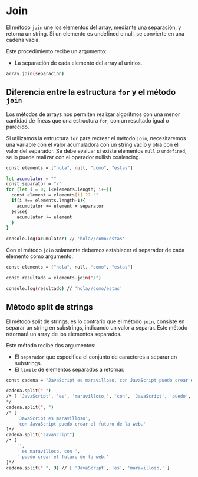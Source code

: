 # Join

El método `join` une los elementos del array, mediante una separación, y retorna un string. Si un elemento es undefined o null, se convierte en una cadena vacía.

Este procedimiento recibe un argumento:

* La separación de cada elemento del array al unirlos.

``` bash
array.join(separación)
```

## Diferencia entre la estructura `for` y el método `join`

Los métodos de arrays nos permiten realizar algoritmos con una menor cantidad de líneas que una estructura `for`, con un resultado igual o parecido.

Si utilizamos la estructura `for` para recrear el método `join`, necesitaremos una variable con el valor acumuladora con un string vacío y otra con el valor del separador. Se debe evaluar si existe elementos `null` o `undefined`, se lo puede realizar con el operador nullish coalescing.

``` bash
const elements = ["hola", null, "como", "estas"]

let acumulator = ""
const separator = "/"
for (let i = 0; i<elements.length; i++){
  const element = elements[i] ?? ""
  if(i !== elements.length-1){
    acumulator += element + separator
  }else{
    acumulator += element
  }
}

console.log(acumulator) // 'hola//como/estas'
```

Con el método `join` solamente debemos establecer el separador de cada elemento como argumento.

``` bash
const elements = ["hola", null, "como", "estas"]

const resultado = elements.join("/")

console.log(resultado) // 'hola//como/estas'
```

## Método split de strings

El método split de strings, es lo contrario que el método `join`, consiste en separar un string en substrings, indicando un valor a separar. Este método retornará un array de los elementos separados.

Este método recibe dos argumentos:

* El `separador` que especifica el conjunto de caracteres a separar en substrings.
* El `límite` de elementos separados a retornar.

``` bash
const cadena = "JavaScript es maravilloso, con JavaScript puedo crear el futuro de la web."

cadena.split(" ")
/* [ 'JavaScript', 'es', 'maravilloso,', 'con', 'JavaScript', 'puedo', 'crear', 'el', 'futuro', 'de', 'la', 'web.' ]
*/
cadena.split(", ")
/* [
    'JavaScript es maravilloso',
    'con JavaScript puedo crear el futuro de la web.'
]*/
cadena.split("JavaScript")
/* [
    '',
    ' es maravilloso, con ',
    ' puedo crear el futuro de la web.'
]*/
cadena.split(" ", 3) // [ 'JavaScript', 'es', 'maravilloso,' ]
```
